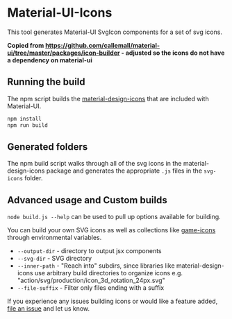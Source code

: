 # Material-UI-Icons

This tool generates Material-UI SvgIcon components for a set of svg icons.

**Copied from https://github.com/callemall/material-ui/tree/master/packages/icon-builder - adjusted so the icons do not have a dependency on material-ui**

## Running the build
The npm script builds the [material-design-icons](https://github.com/google/material-design-icons) 
that are included with Material-UI.

```sh
npm install
npm run build
```

## Generated folders
The npm build script walks through all of the svg icons in the material-design-icons package
 and generates the appropriate `.js` files in the `svg-icons` folder.

## Advanced usage and Custom builds

`node build.js --help` can be used to pull up options available for building.

You can build your own SVG icons as well as collections like [game-icons](http://game-icons.net/) 
through environmental variables.

* `--output-dir` - directory to output jsx components
* `--svg-dir` - SVG directory
* `--inner-path` - "Reach into" subdirs, since libraries like material-design-icons
  use arbitrary build directories to organize icons
  e.g. "action/svg/production/icon_3d_rotation_24px.svg"
* `--file-suffix` - Filter only files ending with a suffix

If you experience any issues building icons or would like a feature added,
[file an issue](https://github.com/callemall/material-ui/issues) and let us
know.
